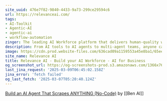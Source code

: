 ```yaml
---
site_uuid: 476e7f82-9840-4433-9a73-299ce29594c6
url: https://relevanceai.com/
tags:
- AI-Toolkit
- Agentic-AI
- agentic-ai
- workflow-automation
zinger: The leading AI Workforce platform that delivers human-quality work
description: From AI tools to AI agents to multi-agent teams, anyone can build and manage an entire AI workforce in one powerful visual platform.
image: https://cdn.prod.website-files.com/636cad09a1159553a45e8ba1/65ee971034ef69823b9d993c_OG%20image%20from.png
site_name: Relevance AI
title: Relevance AI - Build your AI Workforce - AI for Business
og_screenshot_url: https://og-screenshots-prod.s3.amazonaws.com/1366x768/80/false/ff20f00519bcd4bd711892e9aa52da7bee1e3ae560006fc34cf505405050da09.jpeg
last_jina_request: '2025-03-09T06:45:02.158Z'
jina_error: 'fetch failed'
og_last_fetch: '2025-03-07T05:20:40.124Z'
---
```

[Build an AI Agent That Scrapes ANYTHING (No-Code)](https://youtu.be/yJ7R3jxSF_g?si=cmlaVHvYDm_Aiyqs) by [[Ben AI]]


